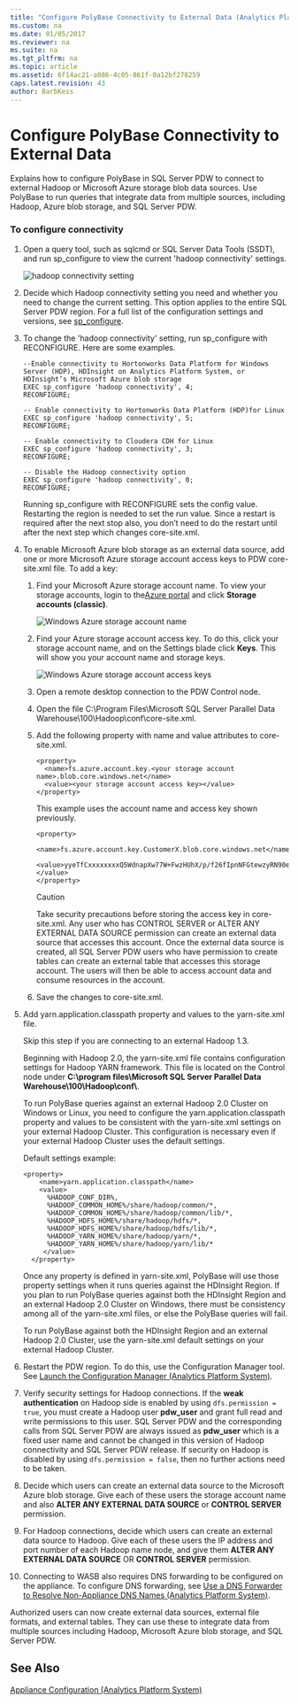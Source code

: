 ```yaml
---
title: "Configure PolyBase Connectivity to External Data (Analytics Platform System)"
ms.custom: na
ms.date: 01/05/2017
ms.reviewer: na
ms.suite: na
ms.tgt_pltfrm: na
ms.topic: article
ms.assetid: 6f14ac21-a086-4c05-861f-0a12bf278259
caps.latest.revision: 43
author: BarbKess
---
```

# Configure PolyBase Connectivity to External Data
Explains how to configure PolyBase in SQL Server PDW to connect to external Hadoop or Microsoft Azure storage blob data sources. Use PolyBase to run queries that integrate data from multiple sources, including Hadoop, Azure blob storage, and SQL Server PDW.  
  
### To configure connectivity  
  
1.  Open a query tool, such as sqlcmd or SQL Server Data Tools (SSDT), and run sp_configure to view the current 'hadoop connectivity' settings.  
  
    ![hadoop connectivity setting](./media/configure-polybase-connectivity-to-external-data/APS_PDW_sp_configure.png "APS_PDW_sp_configure")  
  
2.  Decide which Hadoop connectivity setting you need and whether you need to change the current setting. This option applies to the entire SQL Server PDW region. For a full list of the configuration settings and versions, see [sp_configure](https://msdn.microsoft.com/library/ms188787.aspx).  
  
3.  To change the 'hadoop connectivity' setting, run sp_configure with RECONFIGURE. Here are some examples.  
  
    ```  
    --Enable connectivity to Hortonworks Data Platform for Windows Server (HDP), HDInsight on Analytics Platform System, or HDInsight’s Microsoft Azure blob storage  
    EXEC sp_configure 'hadoop connectivity', 4;   
    RECONFIGURE;  
  
    -- Enable connectivity to Hortonworks Data Platform (HDP)for Linux   
    EXEC sp_configure 'hadoop connectivity', 5;   
    RECONFIGURE;  
  
    -- Enable connectivity to Cloudera CDH for Linux   
    EXEC sp_configure 'hadoop connectivity', 3;   
    RECONFIGURE;  
  
    -- Disable the Hadoop connectivity option   
    EXEC sp_configure 'hadoop connectivity', 0;  
    RECONFIGURE;  
    ```  
  
    Running sp_configure with RECONFIGURE sets the config value. Restarting the region is needed to set the run value. Since a restart is required after the next stop also, you don’t need to do the restart until after the next step which changes core-site.xml.  
  
4.  To enable Microsoft Azure blob storage as an external data source, add one or more Microsoft Azure storage account access keys to PDW core-site.xml file. To add a key:  
  
    1.  Find your Microsoft Azure storage account name. To view your storage accounts, login to the[Azure portal](https://portal.azure.com) and click **Storage accounts (classic)**.  
  
        ![Windows Azure storage account name](./media/configure-polybase-connectivity-to-external-data/APS_PDW_AzureStorageAccountName.png "APS_PDW_AzureStorageAccountName")  
  
    2.  Find your Azure storage account access key. To do this, click your storage account name, and on the Settings blade click **Keys**. This will show you your account name and storage keys.  
  
        ![Windows Azure storage account access keys](./media/configure-polybase-connectivity-to-external-data/APS_PDW_AzureStorageAccountAccessKey.png "APS_PDW_AzureStorageAccountAccessKey")  
  
    3.  Open a remote desktop connection to the PDW Control node.  
  
    4.  Open the file C:\Program Files\Microsoft SQL Server Parallel Data Warehouse\100\Hadoop\conf\core-site.xml.  
  
    5.  Add the following property with name and value attributes to core-site.xml.  
  
        ```  
        <property>  
          <name>fs.azure.account.key.<your storage account name>.blob.core.windows.net</name>  
          <value><your storage account access key></value>  
        </property>  
        ```  
  
        This example uses the account name and access key shown previously.  
  
        ```  
        <property>  
          <name>fs.azure.account.key.CustomerX.blob.core.windows.net</name>  
          <value>yyeTfCxxxxxxxxQ5WdnapXw77W+FwzHUhX/p/f26fIpnNFGtewzyRN90e1/qmTOl1xxxxxxxxa0goG71LsNcw==</value>  
        </property>  
        ```  
  
        > [!CAUTION]  
        > Take security precautions before storing the access key in core-site.xml. Any user who has CONTROL SERVER or ALTER ANY EXTERNAL DATA SOURCE permission can create an external data source that accesses this account. Once the external data source is created, all SQL Server PDW users who have permission to create tables can create an external table that accesses this storage account. The users will then be able to access account data and consume resources in the account.  
  
    6.  Save the changes to core-site.xml.  
  
5.  Add yarn.application.classpath property and values to the yarn-site.xml file.  
  
    Skip this step if you are connecting to an external Hadoop 1.3.  
  
    Beginning with Hadoop 2.0, the yarn-site.xml file contains configuration settings for Hadoop YARN framework. This file is located on the Control node under **C:\program files\Microsoft SQL Server Parallel Data Warehouse\100\Hadoop\conf\\**.  
  
    To run PolyBase queries against an external Hadoop 2.0 Cluster on Windows or Linux, you need to configure the yarn.application.classpath property and values to be consistent with the yarn-site.xml settings on your external Hadoop Cluster. This configuration is necessary even if your external Hadoop Cluster uses the default settings.  
  
    Default settings example:  
  
    ```  
    <property>  
        <name>yarn.application.classpath</name>  
        <value>  
          %HADOOP_CONF_DIR%,  
          %HADOOP_COMMON_HOME%/share/hadoop/common/*,  
          %HADOOP_COMMON_HOME%/share/hadoop/common/lib/*,  
          %HADOOP_HDFS_HOME%/share/hadoop/hdfs/*,  
          %HADOOP_HDFS_HOME%/share/hadoop/hdfs/lib/*,  
          %HADOOP_YARN_HOME%/share/hadoop/yarn/*,  
          %HADOOP_YARN_HOME%/share/hadoop/yarn/lib/*  
         </value>  
      </property>  
    ```  
  
    Once any property is defined in yarn-site.xml, PolyBase will use those property settings when it runs queries against the HDInsight Region. If you plan to run PolyBase queries against both the HDInsight Region and an external Hadoop 2.0 Cluster on Windows, there must be consistency among all of the yarn-site.xml files, or else the PolyBase queries will fail.  
  
    To run PolyBase against both the HDInsight Region and an external Hadoop 2.0 Cluster, use the yarn-site.xml default settings on your external Hadoop Cluster.  
  
6.  Restart the PDW region. To do this, use the Configuration Manager tool. See [Launch the Configuration Manager &#40;Analytics Platform System&#41;](launch-the-configuration-manager.md).  
  
7.  Verify security settings for Hadoop connections. If the **weak authentication** on Hadoop side is enabled by using `dfs.permission = true`, you must create a Hadoop user **pdw_user** and grant full read and write permissions to this user. SQL Server PDW and the corresponding calls from SQL Server PDW are always issued as **pdw_user** which is a fixed user name and cannot be changed in this version of Hadoop connectivity and SQL Server PDW release. If security on Hadoop is disabled by using `dfs.permission = false`, then no further actions need to be taken.  
  
8.  Decide which users can create an external data source to the Microsoft Azure blob storage. Give each of these users the storage account name and also **ALTER ANY EXTERNAL DATA SOURCE** or **CONTROL SERVER** permission.  
  
9. For Hadoop connections, decide which users can create an external data source to Hadoop. Give each of these users the IP address and port number of each Hadoop name node, and give them **ALTER ANY EXTERNAL DATA SOURCE** OR **CONTROL SERVER** permission.  
  
10. Connecting to WASB also requires DNS forwarding to be configured on the appliance. To configure DNS forwarding, see [Use a DNS Forwarder to Resolve Non-Appliance DNS Names &#40;Analytics Platform System&#41;](use-a-dns-forwarder-to-resolve-non-appliance-dns-names.md).  
  
Authorized users can now create external data sources, external file formats, and external tables. They can use these to integrate data from multiple sources including Hadoop, Microsoft Azure blob storage, and SQL Server PDW.  
  
## See Also  
[Appliance Configuration &#40;Analytics Platform System&#41;](appliance-configuration.md)  
<!-- MISSING LINKS [PolyBase &#40;SQL Server PDW&#41;](../sqlpdw/polybase-sql-server-pdw.md)  -->  
  
